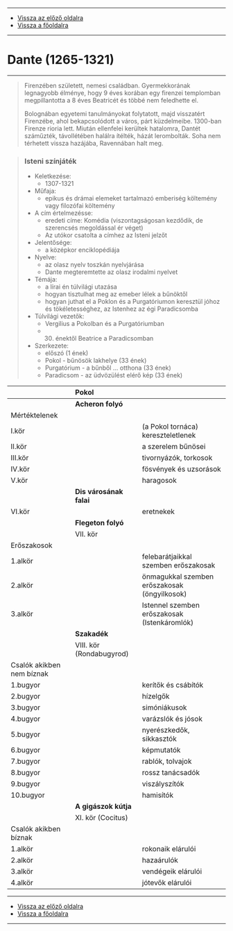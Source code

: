 
---

- [Vissza az előző oldalra](../irodalom.md)
- [Vissza a főoldalra](../../../../README.md)

---

# Dante (1265-1321)

---

> Firenzében született, nemesi családban. Gyermekkorának legnagyobb élménye, hogy 9 éves korában egy firenzei templomban megpillantotta a 8 éves Beatricét és többé nem feledhette el.
>
> Bolognában egyetemi tanulmányokat folytatott, majd visszatért Firenzébe, ahol bekapcsolódott a város, párt küzdelmeibe. 1300-ban Firenze rioria lett. Miután ellenfelei kerültek hatalomra, Dantét száműzték, távollétében halálra ítélték, házát lerombolták. Soha nem térhetett vissza hazájába, Ravennában halt meg.
>

> ### Isteni színjáték
>
> - Keletkezése:
>    - 1307-1321
> - Műfaja:
>    - epikus és drámai elemeket tartalmazó emberiség költemény vagy filozófai költemény
> - A cím értelmezésse:
>    - eredeti címe: Komédia (viszontagságosan kezdődik, de szerencsés megoldással ér véget)
>    - Az utókor csatolta a címhez az Isteni jelzőt
> - Jelentősége:
>    - a középkor enciklopédiája
> - Nyelve:
>    - az olasz nyelv toszkán nyelvjárása
>    - Dante megteremtette az olasz irodalmi nyelvet
> - Témája:
>    - a lírai én túlvilági utazása
>    - hogyan tisztulhat meg az emeber lélek a bűnöktől
>    - hogyan juthat el a Poklon és a Purgatóriumon keresztül jóhoz és tökéletességhez, az Istenhez az égi Paradicsomba
> - Túlvilági vezetők:
>    - Vergilius a Pokolban és a Purgatóriumban
>    - 30. énektől Beatrice a Paradicsomban
> - Szerkezete:
>    - előszó (1 ének)
>    - Pokol - bűnösök lakhelye (33 ének)
>    - Purgatórium - a bűnből ... otthona (33 ének)
>    - Paradicsom - az üdvözülést elérő kép (33 ének)

|  | Pokol |  |
| :-- | :-- | :-- |
|  | **Acheron folyó** |  |
| Mértéktelenek |  |  |
| I.kör |  | (a Pokol tornáca) kereszteletlenek |
| II.kör |  | a szerelem bűnösei |
| III.kör |  | tivornyázók, torkosok |
| IV.kör |  | fösvények és uzsorások |
| V.kör |  | haragosok |
|  | **Dis városának falai** |  |
| VI.kör |  | eretnekek |
|  | **Flegeton folyó** |  |
|  | VII. kör |  |
| Erőszakosok |  |  |
| 1.alkör |  | felebarátjaikkal szemben erőszakosak |
| 2.alkör |  | önmagukkal szemben erőszakosak (öngyilkosok) |
| 3.alkör |  | Istennel szemben erőszakosak (Istenkáromlók) |
|  | **Szakadék** |  |
|  | VIII. kör (Rondabugyrod) |  |
| Csalók akikben nem bíznak |  |  |
| 1.bugyor |  | kerítők és csábítók |
| 2.bugyor |  | hízelgők |
| 3.bugyor |  | simóniákusok |
| 4.bugyor |  | varázslók és jósok |
| 5.bugyor |  | nyerészkedők, sikkasztók |
| 6.bugyor |  | képmutatók |
| 7.bugyor |  | rablók, tolvajok |
| 8.bugyor |  | rossz tanácsadók |
| 9.bugyor |  | viszályszítók |
| 10.bugyor |  | hamisítók |
|  | **A gigászok kútja** |  |
|  | XI. kör (Cocitus) |  |
| Csalók akikben bíznak |  |  |
| 1.alkör |  | rokonaik elárulói |
| 2.alkör |  | hazaárulók |
| 3.alkör |  | vendégeik elárulói |
| 4.alkör |  | jótevők elárulói |

---

- [Vissza az előző oldalra](../irodalom.md)
- [Vissza a főoldalra](../../../../README.md)

---